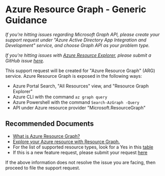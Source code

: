 <properties
    pageTitle="Generic Guidance for Azure Resource Graph"
    description="This page provides guidance for Azure Resource Graph"
    service="microsoft.resourcegraph"
    resource="resources"
    authors="chiragg4u"
    ms.author="chgupta"
    displayOrder="1"
    selfHelpType="generic"
    supportTopicIds="32636054,32636052,32636053,32636055"
    resourceTags=""
    productPesIds="16716"
    cloudEnvironments="public"
    articleId="e51ab471-de8f-4c71-b19b-298b7a40d48f"
/>

# Azure Resource Graph - Generic Guidance

*If you're hitting issues regarding Microsoft Graph API, please create your support request under "Azure Active Directory App Integration and Development" service, and choose Graph API as your problem type.*

*If you're hitting issues with [Azure Resource Explorer](https://resources.azure.com), please submit a GitHub issue [here](https://github.com/projectkudu/AzureResourceExplorer/issues).*

This support request will be created for "Azure Resource Graph" (ARG) service. Azure Resource Graph is exposed in the following ways:

* Azure Portal Search, "All Resources" view, and "Resource Graph Explorer"
* Azure CLI with the command `az graph query`
* Azure Powershell with the command `Search-AzGraph -Query`
* API under Azure resource provider "Microsoft.ResourceGraph"


## **Recommended Documents**

* [What is Azure Resource Graph?](https://docs.microsoft.com/azure/governance/resource-graph/overview)
* [Explore your Azure resource with Resource Graph.](https://docs.microsoft.com/azure/governance/resource-graph/concepts/explore-resources)
* For the list of supported resource types, look for a Yes in this [table](https://docs.microsoft.com/azure/azure-resource-manager/complete-mode-deletion)
* If this is a new feature request, please submit your request [here](https://feedback.azure.com/forums/915958-azure-governance?category_id=345061)

If the above information does not resolve the issue you are facing, then proceed to file the support request.
